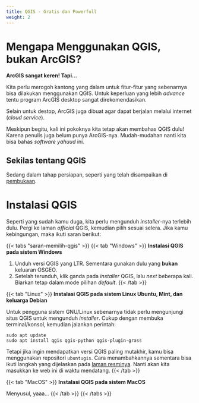 ```yaml
---
title: QGIS - Gratis dan Powerfull
weight: 2
---
```


# Mengapa Menggunakan QGIS, bukan ArcGIS?

**ArcGIS sangat keren! Tapi...**

Kita perlu merogoh kantong yang dalam untuk fitur-fitur yang sebenarnya bisa dilakukan menggunakan QGIS. Untuk keperluan yang lebih _advance_ tentu program ArcGIS desktop sangat direkomendasikan.

Selain untuk destop, ArcGIS juga dibuat agar dapat berjalan melalui internet (_cloud service_).

Meskipun begitu, kali ini pokoknya kita tetap akan membahas QGIS dulu! Karena penulis juga belum punya ArcGIS-nya. Mudah-mudahan nanti kita bisa bahas _software yahuud_ ini.

## Sekilas tentang QGIS

Sedang dalam tahap persiapan, seperti yang telah disampaikan di [pembukaan](book/memulai/persiapan).

# Instalasi QGIS

Seperti yang sudah kamu duga, kita perlu mengunduh _installer_-nya terlebih dulu. Pergi ke laman _official_ QGIS, kemudian pilih sesuai selera. Jika kamu kebingungan, maka ikuti saran berikut:

{{< tabs "saran-memilih-qgis" >}}
{{< tab "Windows" >}} 
**Instalasi QGIS pada sistem Windows**

1. Unduh versi QGIS yang LTR. Sementara gunakan dulu yang **bukan** keluaran OSGEO.
2. Setelah terunduh, klik ganda pada _installer_ QGIS, lalu _next_ beberapa kali. Biarkan tetap dalam mode pilihan _default_.
{{< /tab >}}

{{< tab "Linux" >}}
**Instalasi QGIS pada sistem Linux Ubuntu, Mint, dan keluarga Debian**

Untuk pengguna sistem GNU/Linux sebenarnya tidak perlu mengunjungi situs QGIS untuk mengunduh _installer_. Cukup dengan membuka terminal/konsol, kemudian jalankan perintah:

```{bash}
sudo apt update
sudo apt install qgis qgis-python qgis-plugin-grass
```

Tetapi jika ingin mendapatkan versi QGIS paling mutakhir, kamu bisa menggunakan repositori `ubuntugis`. Cara menambahkannya sementara bisa ikuti langkah yang dijelaskan pada [laman resminya](https://qgis.org/en/site/forusers/alldownloads.html#debian-ubuntu). Nanti akan kita masukkan ke web ini di waktu mendatang.
{{< /tab >}}

{{< tab "MacOS" >}}
**Instalasi QGIS pada sistem MacOS**

Menyusul, yaaa...
{{< /tab >}}
{{< /tabs >}}